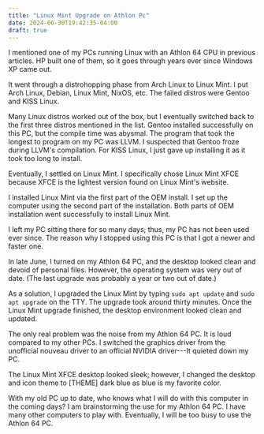 ```yaml
---
title: "Linux Mint Upgrade on Athlon Pc"
date: 2024-06-30T19:42:35-04:00
draft: true
---
```


I mentioned one of my PCs running Linux with an Athlon 64 CPU in previous articles. HP built one of them, so it goes through years ever since Windows XP came out.

It went through a distrohopping phase from Arch Linux to Linux Mint. I put Arch Linux, Debian, Linux Mint, NixOS, etc. The failed distros were Gentoo and KISS Linux.

Many Linux distros worked out of the box, but I eventually switched back to the first three distros mentioned in the list. Gentoo installed successfully on this PC, but the compile time was abysmal. The program that took the longest to program on my PC was LLVM. I suspected that Gentoo froze during LLVM's compilation. For KISS Linux, I just gave up installing it as it took too long to install.

Eventually, I settled on Linux Mint. I specifically chose Linux Mint XFCE because XFCE is the lightest version found on Linux Mint's website.

I installed Linux Mint via the first part of the OEM install. I set up the computer using the second part of the installation. Both parts of OEM installation went successfully to install Linux Mint.

I left my PC sitting there for so many days; thus, my PC has not been used ever since. The reason why I stopped using this PC is that I got a newer and faster one.


In late June, I turned on my Athlon 64 PC, and the desktop looked clean and devoid of personal files. However, the operating system was very out of date. (The last upgrade was probably a year or two out of date.)

As a solution, I upgraded the Linux Mint by typing `sudo apt update` and `sudo apt upgrade` on the TTY. The upgrade took around thirty minutes. Once the Linux Mint upgrade finished, the desktop environment looked clean and updated.

The only real problem was the noise from my Athlon 64 PC. It is loud compared to my other PCs. I switched the graphics driver from the unofficial nouveau driver to an official NVIDIA driver---It quieted down my PC.

The Linux Mint XFCE desktop looked sleek; however, I changed the desktop and icon theme to [THEME] dark blue as blue is my favorite color.

With my old PC up to date, who knows what I will do with this computer in the coming days? I am brainstorming the use for my Athlon 64 PC. I have many other computers to play with. Eventually, I will be too busy to use the Athlon 64 PC.
